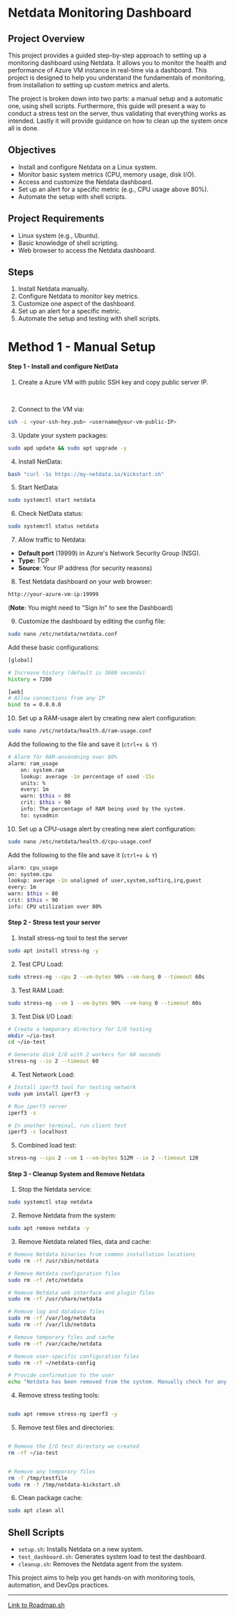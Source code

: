 # Netdata Monitoring Dashboard

  

## Project Overview

This project provides a guided step-by-step approach to setting up a monitoring dashboard using Netdata. It allows you to monitor the health and performance of Azure VM instance in real-time via a dashboard. This project is designed to help you understand the fundamentals of monitoring, from installation to setting up custom metrics and alerts.

The project is broken down into two parts: a manual setup and a automatic one, using shell scripts. Furthermore, this guide will present a way to conduct a stress test on the server, thus validating that everything works as intended. Lastly it will provide guidance on how to clean up the system once all is done.

## Objectives

- Install and configure Netdata on a Linux system.
- Monitor basic system metrics (CPU, memory usage, disk I/O).
- Access and customize the Netdata dashboard.
- Set up an alert for a specific metric (e.g., CPU usage above 80%).
- Automate the setup with shell scripts.
 

## Project Requirements

- Linux system (e.g., Ubuntu).
- Basic knowledge of shell scripting.
- Web browser to access the Netdata dashboard.

  

## Steps

1. Install Netdata manually.
2. Configure Netdata to monitor key metrics.
3. Customize one aspect of the dashboard.
4. Set up an alert for a specific metric.
5. Automate the setup and testing with shell scripts.

  

# Method 1 - Manual Setup

#### Step 1 - Install and configure NetData

1. Create a Azure VM with public SSH key and copy public server IP.

<br>

2. Connect to the VM via:

```bash
ssh -i <your-ssh-hey.pub> <username@your-vm-public-IP>

```

3. Update your system packages:
```bash
sudo apd update && sudo apt upgrade -y

```

4. Install NetData:
```bash
bash "curl -Ss https://my-netdata.io/kickstart.sh"
```

5. Start NetData:
```bash
sudo systemctl start netdata
```

6. Check NetData status:
```bash
sudo systemctl status netdata
```

7. Allow traffic to Netdata:

- **Default port** (19999) in Azure's Network Security Group (NSG).
- **Type:** TCP
- **Source**: Your IP address (for security reasons)

8. Test Netdata dashboard on your web browser:

```bash
http://your-azure-vm-ip:19999

```

(**Note**: You might need to "Sign In" to see the Dashboard)

9. Customize the dashboard by editing the config file:

```bash
sudo nano /etc/netdata/netdata.conf
```

Add these basic configurations:

```bash
[global]

# Increase history (default is 3600 seconds)
history = 7200

[web]
# Allow connections from any IP
bind to = 0.0.0.0
```

10. Set up a RAM-usage alert by creating new alert configuration:
```bash
sudo nano /etc/netdata/health.d/ram-usage.conf
```

Add the following to the file and save it (`ctrl+x & Y`)

```bash
# Alarm för RAM-användning over 80%
alarm: ram_usage
    on: system.ram
    lookup: average -1m percentage of used -15s
    units: %
    every: 1m
    warn: $this > 80
    crit: $this > 90
    info: The percentage of RAM being used by the system.
    to: sysadmin
 ```

10. Set up a CPU-usage alert by creating new alert configuration:

```bash
sudo nano /etc/netdata/health.d/cpu-usage.conf
```

Add the following to the file and save it (`ctrl+x & Y`)

```bash
alarm: cpu_usage
on: system.cpu
lookup: average -1m unaligned of user,system,softirq,irq,guest
every: 1m
warn: $this > 80
crit: $this > 90
info: CPU utilization over 80%
```

#### Step 2 - Stress test your server

1. Install stress-ng tool to test the server
```bash
sudo apt install stress-ng -y
```

2. Test CPU Load:
```bash
sudo stress-ng --cpu 2 --vm-bytes 90% --vm-hang 0 --timeout 60s
```

3. Test RAM Load:
```bash
sudo stress-ng --vm 1 --vm-bytes 90% --vm-hang 0 --timeout 60s
```
3. Test Disk I/O Load:

```bash
# Create a temporary directory for I/O testing
mkdir ~/io-test
cd ~/io-test

# Generate disk I/O with 2 workers for 60 seconds
stress-ng --io 2 --timeout 60
```
4. Test Network Load:
```bash
# Install iperf3 tool for testing network
sudo yum install iperf3 -y

# Run iperf3 server
iperf3 -s

# In another terminal, run client test
iperf3 -c localhost
```

5. Combined load test:
```bash
stress-ng --cpu 2 --vm 1 --vm-bytes 512M --io 2 --timeout 120
```
#### Step 3 - Cleanup System and Remove Netdata

1. Stop the Netdata service:
```bash
sudo systemctl stop netdata
```

2. Remove Netdata from the system:
```bash
sudo apt remove netdata -y
```

3. Remove Netdata related files, data and cache:

```bash
# Remove Netdata binaries from common installation locations
sudo rm -rf /usr/sbin/netdata

# Remove Netdata configuration files
sudo rm -rf /etc/netdata

# Remove Netdata web interface and plugin files
sudo rm -rf /usr/share/netdata

# Remove log and database files
sudo rm -rf /var/log/netdata
sudo rm -rf /var/lib/netdata

# Remove temporary files and cache
sudo rm -rf /var/cache/netdata

# Remove user-specific configuration files
sudo rm -rf ~/netdata-config

# Provide confirmation to the user
echo "Netdata has been removed from the system. Manually check for any remaining residues."

```

4. Remove stress testing tools:

```bash

sudo apt remove stress-ng iperf3 -y

```

5. Remove test files and directories:

```bash

# Remove the I/O test directory we created
rm -rf ~/io-test


# Remove any temporary files
rm -f /tmp/testfile
sudo rm -f /tmp/netdata-kickstart.sh

```

6. Clean package cache:

```bash
sudo apt clean all
```
 

## Shell Scripts

- `setup.sh`: Installs Netdata on a new system.
- `test_dashboard.sh`: Generates system load to test the dashboard.
- `cleanup.sh`: Removes the Netdata agent from the system.

This project aims to help you get hands-on with monitoring tools, automation, and DevOps practices.


---

[Link to Roadmap.sh](https://roadmap.sh/projects/simple-monitoring-dashboard)